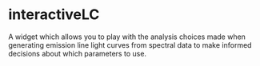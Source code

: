 # interactiveLC
A widget which allows you to play with the analysis choices made when generating emission line light curves from spectral data to make informed decisions about which parameters to use.
